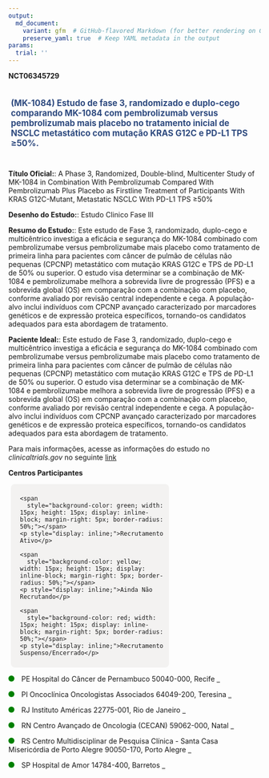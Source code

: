 ```yaml
---
output: 
  md_document:
    variant: gfm  # GitHub-flavored Markdown (for better rendering on GitHub)
    preserve_yaml: true  # Keep YAML metadata in the output
params:
  trial: ''
---
```


**NCT06345729**

<div style="padding: 5px; font-size: 1.20em; font-weight: bold; color: #2E4A7F; text-align: left; margin-bottom: 20px">

(MK-1084) Estudo de fase 3, randomizado e duplo-cego comparando MK-1084
com pembrolizumab versus pembrolizumab mais placebo no tratamento
inicial de NSCLC metastático com mutação KRAS G12C e PD-L1 TPS ≥50%.

</div>

**Título Oficial:**: A Phase 3, Randomized, Double-blind, Multicenter
Study of MK-1084 in Combination With Pembrolizumab Compared With
Pembrolizumab Plus Placebo as Firstline Treatment of Participants With
KRAS G12C-Mutant, Metastatic NSCLC With PD-L1 TPS ≥50%

**Desenho do Estudo:**: Estudo Clinico Fase III

**Resumo do Estudo:**: Este estudo de Fase 3, randomizado, duplo-cego e
multicêntrico investiga a eficácia e segurança do MK-1084 combinado com
pembrolizumabe versus pembrolizumabe mais placebo como tratamento de
primeira linha para pacientes com câncer de pulmão de células não
pequenas (CPCNP) metastático com mutação KRAS G12C e TPS de PD-L1 de 50%
ou superior. O estudo visa determinar se a combinação de MK-1084 e
pembrolizumabe melhora a sobrevida livre de progressão (PFS) e a
sobrevida global (OS) em comparação com a combinação com placebo,
conforme avaliado por revisão central independente e cega. A
população-alvo inclui indivíduos com CPCNP avançado caracterizado por
marcadores genéticos e de expressão proteica específicos, tornando-os
candidatos adequados para esta abordagem de tratamento.

**Paciente Ideal:**: Este estudo de Fase 3, randomizado, duplo-cego e
multicêntrico investiga a eficácia e segurança do MK-1084 combinado com
pembrolizumabe versus pembrolizumabe mais placebo como tratamento de
primeira linha para pacientes com câncer de pulmão de células não
pequenas (CPCNP) metastático com mutação KRAS G12C e TPS de PD-L1 de 50%
ou superior. O estudo visa determinar se a combinação de MK-1084 e
pembrolizumabe melhora a sobrevida livre de progressão (PFS) e a
sobrevida global (OS) em comparação com a combinação com placebo,
conforme avaliado por revisão central independente e cega. A
população-alvo inclui indivíduos com CPCNP avançado caracterizado por
marcadores genéticos e de expressão proteica específicos, tornando-os
candidatos adequados para esta abordagem de tratamento.

Para mais informações, acesse as informações do estudo no
*clinicaltrials.gov* no seguinte
[link](https://clinicaltrials.gov/ct2/show/NCT06345729)

**Centros Participantes**

<div style="margin-bottom: 8px; margin-left: 5px; padding: 8px; max-width: 300px; background-color: #f3f2f1; border-radius: 8px;">

<div style="margin-left: 10px;">

    <span 
      style="background-color: green; width: 15px; height: 15px; display: inline-block; margin-right: 5px; border-radius: 50%;"></span>
    <p style="display: inline;">Recrutamento Ativo</p>

</div>

<div style="margin-left: 10px;">

    <span 
      style="background-color: yellow; width: 15px; height: 15px; display: inline-block; margin-right: 5px; border-radius: 50%;"></span>
    <p style="display: inline;">Ainda Não Recrutando</p>

</div>

<div style="margin-left: 10px;">

    <span 
      style="background-color: red; width: 15px; height: 15px; display: inline-block; margin-right: 5px; border-radius: 50%;"></span>
    <p style="display: inline;">Recrutamento Suspenso/Encerrado</p>

</div>

</div>

<span style="display: inline-block; width: 12px; height: 12px; border-radius: 50%; margin-right: 10px; padding-bottom: 0px; background-color: green;"></span>
PE Hospital do Câncer de Pernambuco 50040-000, Recife
<span style="color: #2E4A7F; text-decoration: none; font-weight: 500; font-size: 0.8">[REPORTAR
ERRO](https://flazar.shinyapps.io/formsapp?study_nct_id=NCT06345729&location_id=HOSPITALDECANCERDERECIFESITE0447RECIFEPERNAMBUCO50040000BRAZIL&location_full_name=Hospital%20do%20C%C3%A2ncer%20de%20Pernambuco%2C%2050040-000%2C%20Recife&form_type=Reportar%20Erro)</span>

<span style="display: inline-block; width: 12px; height: 12px; border-radius: 50%; margin-right: 10px; padding-bottom: 0px; background-color: green;"></span>
PI Oncoclínica Oncologistas Associados 64049-200, Teresina
<span style="color: #2E4A7F; text-decoration: none; font-weight: 500; font-size: 0.8">[REPORTAR
ERRO](https://flazar.shinyapps.io/formsapp?study_nct_id=NCT06345729&location_id=ONCOCLINICAONCOLOGISTASASSOCIADOSSITE0441TEREZINAPIAUI64049200BRAZIL&location_full_name=Oncocl%C3%ADnica%20Oncologistas%20Associados%2C%2064049-200%2C%20Teresina&form_type=Reportar%20Erro)</span>

<span style="display: inline-block; width: 12px; height: 12px; border-radius: 50%; margin-right: 10px; padding-bottom: 0px; background-color: green;"></span>
RJ Instituto Américas 22775-001, Rio de Janeiro
<span style="color: #2E4A7F; text-decoration: none; font-weight: 500; font-size: 0.8">[REPORTAR
ERRO](https://flazar.shinyapps.io/formsapp?study_nct_id=NCT06345729&location_id=AMERICASSITE0431RIODEJANEIRO22775001BRAZIL&location_full_name=Instituto%20Am%C3%A9ricas%2C%2022775-001%2C%20Rio%20de%20Janeiro&form_type=Reportar%20Erro)</span>

<span style="display: inline-block; width: 12px; height: 12px; border-radius: 50%; margin-right: 10px; padding-bottom: 0px; background-color: green;"></span>
RN Centro Avançado de Oncologia (CECAN) 59062-000, Natal
<span style="color: #2E4A7F; text-decoration: none; font-weight: 500; font-size: 0.8">[REPORTAR
ERRO](https://flazar.shinyapps.io/formsapp?study_nct_id=NCT06345729&location_id=LIGANORTERIOGRANDENSECONTRAOCANCERSITE0439NATALRIOGRANDEDONORTE59062000BRAZIL&location_full_name=Centro%20Avan%C3%A7ado%20de%20Oncologia%20%28CECAN%29%2C%2059062-000%2C%20Natal&form_type=Reportar%20Erro)</span>

<span style="display: inline-block; width: 12px; height: 12px; border-radius: 50%; margin-right: 10px; padding-bottom: 0px; background-color: green;"></span>
RS Centro Multidisciplinar de Pesquisa Clínica - Santa Casa Misericórdia
de Porto Alegre 90050-170, Porto Alegre
<span style="color: #2E4A7F; text-decoration: none; font-weight: 500; font-size: 0.8">[REPORTAR
ERRO](https://flazar.shinyapps.io/formsapp?study_nct_id=NCT06345729&location_id=IRMANDADEDASANTACASADEMISERICORDIADEPORTOALEGRECENTROMULTIDISCIPLINARDEPESQUISACLINICAPORTOALEGRERIOGRANDEDOSUL90050170BRAZIL&location_full_name=Centro%20Multidisciplinar%20de%20Pesquisa%20Cl%C3%ADnica%20-%20Santa%20Casa%20Miseric%C3%B3rdia%20de%20Porto%20Alegre%2C%2090050-170%2C%20Porto%20Alegre&form_type=Reportar%20Erro)</span>

<span style="display: inline-block; width: 12px; height: 12px; border-radius: 50%; margin-right: 10px; padding-bottom: 0px; background-color: green;"></span>
SP Hospital de Amor 14784-400, Barretos
<span style="color: #2E4A7F; text-decoration: none; font-weight: 500; font-size: 0.8">[REPORTAR
ERRO](https://flazar.shinyapps.io/formsapp?study_nct_id=NCT06345729&location_id=FUNDACAOPIOXIIHOSPITALDECANCERDEBARRETOSUNIDADEDEPESQUISACLINICASITE0437BARRETOSSAOPAULO14784400BRAZIL&location_full_name=Hospital%20de%20Amor%2C%2014784-400%2C%20Barretos&form_type=Reportar%20Erro)</span>
